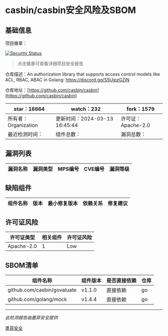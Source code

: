 # casbin/casbin安全风险及SBOM

## 基础信息

项目徽章：

[![Security Status](https://www.murphysec.com/platform3/v31/badge/1768366760542429184.svg)](https://www.murphysec.com/console/report/1737175652322201600/1768366760542429184)

> 点击徽章可查看详细项目安全报告

仓库描述：An authorization library that supports access control models like ACL, RBAC, ABAC in Golang: https://discord.gg/S5UjpzGZjN

仓库地址：[https://github.com/casbin/casbin](https://github.com/casbin/casbin)

| star：16664 | watch：232 | fork：1579 |
| ----------- | -------------- | ------------ |
| 所有者：Organization | 更新时间：2024-03-13 16:45:44 | 许可证：Apache-2.0 |
| 最近检测时间： | 组件总数： | 漏洞总数： |




## 漏洞列表

| 漏洞名称 | 漏洞类型 | MPS编号 | CVE编号 | 漏洞等级 |
| ------- | ------ | ------- | ------ | ----- |





## 缺陷组件

| 组件名称 | 版本 | 最小修复版本 | 依赖关系 | 修复建议 |
| -------- | ---- | ------------ | -------- | -------- |





## 许可证风险

| 许可证类型 | 相关组件 | 许可证风险 |
| ---------- | -------- | ---------- |
|Apache-2.0|1|Low|




## SBOM清单

| 组件名称 | 组件版本 | 是否直接依赖 | 仓库 |
| -------- | -------- | ------------ | ---- |
|github.com/casbin/govaluate|v1.1.0|直接依赖|go|
|github.com/golang/mock|v1.4.4|直接依赖|go|


------

*此检测报告由墨菲安全提供*

[墨菲安全](www.murphysec.com)